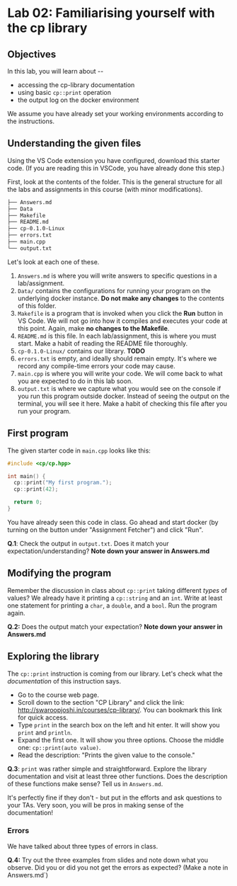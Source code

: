 # Lab 02: Familiarising yourself with the cp library

## Objectives

In this lab, you will learn about --

* accessing the cp-library documentation
* using basic `cp::print` operation
* the output log on the docker environment

We assume you have already set your working environments according to the  instructions.

## Understanding the given files

Using the VS Code extension you have configured, download this starter code. (If you are reading this in VSCode, you have already done this step.)

First, look at the contents of the folder. This is the general structure for all the labs and assignments in this course (with minor modifications).

```sh
├── Answers.md
├── Data
├── Makefile
├── README.md
├── cp-0.1.0-Linux
├── errors.txt
├── main.cpp
└── output.txt
```

Let's look at each one of these.

1. `Answers.md` is where you will write answers to specific questions in a lab/assignment.
2. `Data/` contains the configurations for running your program on the underlying docker instance. **Do not make any changes** to the contents of this folder.
3. `Makefile` is a program that is invoked when you click the **Run** button in VS Code. We will not go into how it compiles and executes your code at this point. Again, make **no changes to the Makefile**.
4. `README.md` is this file. In each lab/assignment, this is where you must start. Make a habit of reading the README file thoroughly.
5. `cp-0.1.0-Linux/` contains our library. **TODO**
6. `errors.txt` is empty, and ideally should remain empty. It's where we record any compile-time errors your code may cause.
7. `main.cpp` is where you will write your code. We will come back to what you are expected to do in this lab soon.
8. `output.txt` is where we capture what you would see on the console if you run this program outside docker. Instead of seeing the output on the terminal, you will see it here. Make a habit of checking this file after you run your program.

## First program

The given starter code in `main.cpp` looks like this:

```cpp
#include <cp/cp.hpp>

int main() {
  cp::print("My first program.");
  cp::print(42);

  return 0;
}
```

You have already seen this code in class. Go ahead and start docker (by turning on the button under "Assignment Fetcher") and click "Run".

**Q.1**: Check the output in `output.txt`. Does it match your expectation/understanding? **Note down your answer in Answers.md**

## Modifying the program

Remember the discussion in class about `cp::print` taking different *types* of values? We already have it printing a `cp::string` and an `int`. Write at least one statement for printing a `char`, a `double`, and a `bool`. Run the program again. 

**Q.2:** Does the output match your expectation? **Note down your answer in Answers.md**

## Exploring the library

The `cp::print` instruction is coming from our library. Let's check what the *documentation* of this instruction says.

* Go to the course web page.
* Scroll down to the section "CP Library" and click the link: <http://swaroopjoshi.in/courses/cp-library/>. You can bookmark this link for quick access.
* Type `print` in the search box on the left and hit enter. It will show you `print` and `println`.
* Expand the first one. It will show you three options. Choose the middle one: `cp::print(auto value)`.
* Read the description: "Prints the given value to the console."

**Q.3**: `print` was rather simple and straightforward. Explore the library documentation and visit at least three other functions. Does the description of these functions make sense? Tell us in `Answers.md`.

It's perfectly fine if they don't - but put in the efforts and ask questions to your TAs. Very soon, you will be pros in making sense of the documentation!

### Errors

We have talked about three types of errors in class. 

**Q.4:** Try out the three examples from slides and note down what you observe. Did you or did you not get the errors as expected? (Make a note in Answers.md`)
